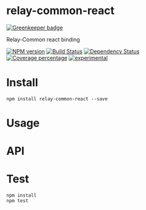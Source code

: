 # relay-common-react

[![Greenkeeper badge](https://badges.greenkeeper.io/arvitaly/relay-common-react.svg)](https://greenkeeper.io/)

Relay-Common react binding

[![NPM version][npm-image]][npm-url] [![Build Status][travis-image]][travis-url] [![Dependency Status][daviddm-image]][daviddm-url] [![Coverage percentage][coveralls-image]][coveralls-url]
[![experimental](http://badges.github.io/stability-badges/dist/experimental.svg)](http://github.com/badges/stability-badges)

# Install

    npm install relay-common-react --save

# Usage



# API



# Test

    npm install
    npm test

[npm-image]: https://badge.fury.io/js/relay-common-react.svg
[npm-url]: https://npmjs.org/package/relay-common-react
[travis-image]: https://travis-ci.org/arvitaly/relay-common-react.svg?branch=master
[travis-url]: https://travis-ci.org/arvitaly/relay-common-react
[daviddm-image]: https://david-dm.org/arvitaly/relay-common-react.svg?theme=shields.io
[daviddm-url]: https://david-dm.org/arvitaly/relay-common-react
[coveralls-image]: https://coveralls.io/repos/arvitaly/relay-common-react/badge.svg
[coveralls-url]: https://coveralls.io/r/arvitaly/relay-common-react